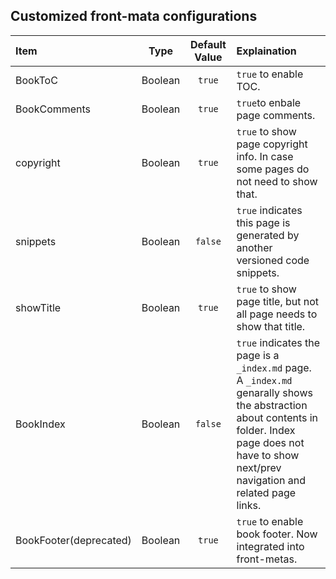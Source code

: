 ## Customized front-mata configurations

|Item|Type|Default Value|Explaination|
|:--|:--:|:--:|:--|
|BookToC |Boolean |`true` |`true` to enable TOC. |
|BookComments |Boolean |`true` |  `true`to enbale page comments. |
|copyright |Boolean | `true` | `true` to show page copyright info. In case some pages do not need to show that. |
|snippets |Boolean | `false` | `true` indicates this page is generated by another versioned code snippets. |
|showTitle| Boolean | `true` | `true` to show page title, but not all page needs to show that title. |
|BookIndex| Boolean| `false` | `true` indicates the page is a `_index.md` page. A `_index.md` genarally shows the abstraction about contents in folder. Index page does not have to show next/prev navigation and related page links. |
|BookFooter(deprecated) |Boolean |`true` | `true` to enable book footer. Now integrated into front-metas. |
